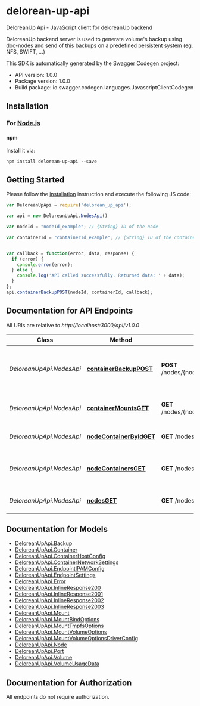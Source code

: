 # delorean-up-api

DeloreanUp Api - JavaScript client for deloreanUp backend

DeloreanUp backend server is used to generate volume's backup using doc-nodes and send of this backups on a predefined persistent system (eg. NFS, SWIFT, ...)

This SDK is automatically generated by the [Swagger Codegen](https://github.com/swagger-api/swagger-codegen) project:

- API version: 1.0.0
- Package version: 1.0.0
- Build package: io.swagger.codegen.languages.JavascriptClientCodegen

## Installation

### For [Node.js](https://nodejs.org/)

#### npm

Install it via:

```shell
npm install delorean-up-api --save
```

## Getting Started

Please follow the [installation](#installation) instruction and execute the following JS code:

```javascript
var DeloreanUpApi = require('delorean_up_api');

var api = new DeloreanUpApi.NodesApi()

var nodeId = "nodeId_example"; // {String} ID of the node

var containerId = "containerId_example"; // {String} ID of the container to return


var callback = function(error, data, response) {
  if (error) {
    console.error(error);
  } else {
    console.log('API called successfully. Returned data: ' + data);
  }
};
api.containerBackupPOST(nodeId, containerId, callback);

```

## Documentation for API Endpoints

All URIs are relative to *http://localhost:3000/api/v1.0.0*

Class | Method | HTTP request | Description
------------ | ------------- | ------------- | -------------
*DeloreanUpApi.NodesApi* | [**containerBackupPOST**](docs/NodesApi.md#containerBackupPOST) | **POST** /nodes/{nodeId}/containers/{containerId}/backup | Create backup of the container passed by Id.
*DeloreanUpApi.NodesApi* | [**containerMountsGET**](docs/NodesApi.md#containerMountsGET) | **GET** /nodes/{nodeId}/containers/{containerId}/mounts | Returns an array of mounts object.
*DeloreanUpApi.NodesApi* | [**nodeContainerByIdGET**](docs/NodesApi.md#nodeContainerByIdGET) | **GET** /nodes/{nodeId}/containers/{containerId} | Returns a container object.
*DeloreanUpApi.NodesApi* | [**nodeContainersGET**](docs/NodesApi.md#nodeContainersGET) | **GET** /nodes/{nodeId}/containers | Returns a list of active container in a node.
*DeloreanUpApi.NodesApi* | [**nodesGET**](docs/NodesApi.md#nodesGET) | **GET** /nodes/ | Returns a list of nodes.


## Documentation for Models

 - [DeloreanUpApi.Backup](docs/Backup.md)
 - [DeloreanUpApi.Container](docs/Container.md)
 - [DeloreanUpApi.ContainerHostConfig](docs/ContainerHostConfig.md)
 - [DeloreanUpApi.ContainerNetworkSettings](docs/ContainerNetworkSettings.md)
 - [DeloreanUpApi.EndpointIPAMConfig](docs/EndpointIPAMConfig.md)
 - [DeloreanUpApi.EndpointSettings](docs/EndpointSettings.md)
 - [DeloreanUpApi.Error](docs/Error.md)
 - [DeloreanUpApi.InlineResponse200](docs/InlineResponse200.md)
 - [DeloreanUpApi.InlineResponse2001](docs/InlineResponse2001.md)
 - [DeloreanUpApi.InlineResponse2002](docs/InlineResponse2002.md)
 - [DeloreanUpApi.InlineResponse2003](docs/InlineResponse2003.md)
 - [DeloreanUpApi.Mount](docs/Mount.md)
 - [DeloreanUpApi.MountBindOptions](docs/MountBindOptions.md)
 - [DeloreanUpApi.MountTmpfsOptions](docs/MountTmpfsOptions.md)
 - [DeloreanUpApi.MountVolumeOptions](docs/MountVolumeOptions.md)
 - [DeloreanUpApi.MountVolumeOptionsDriverConfig](docs/MountVolumeOptionsDriverConfig.md)
 - [DeloreanUpApi.Node](docs/Node.md)
 - [DeloreanUpApi.Port](docs/Port.md)
 - [DeloreanUpApi.Volume](docs/Volume.md)
 - [DeloreanUpApi.VolumeUsageData](docs/VolumeUsageData.md)


## Documentation for Authorization

 All endpoints do not require authorization.

